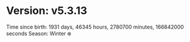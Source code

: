 # Version: v5.3.13
Time since birth: 1931 days, 46345 hours, 2780700 minutes, 166842000 seconds
Season: Winter ❄️
